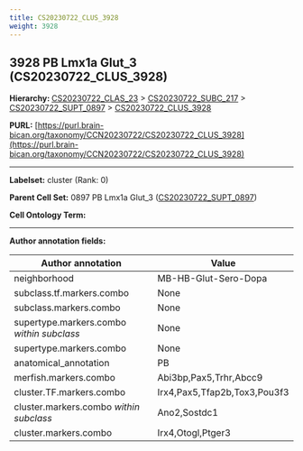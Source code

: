 ```yaml
---
title: CS20230722_CLUS_3928
weight: 3928
---
```

## 3928 PB Lmx1a Glut_3 (CS20230722_CLUS_3928)
<b>Hierarchy: </b>
[CS20230722_CLAS_23](../CS20230722_CLAS_23) >
[CS20230722_SUBC_217](../CS20230722_SUBC_217) >
[CS20230722_SUPT_0897](../CS20230722_SUPT_0897) >
[CS20230722_CLUS_3928](../CS20230722_CLUS_3928)

**PURL:** [https://purl.brain-bican.org/taxonomy/CCN20230722/CS20230722_CLUS_3928](https://purl.brain-bican.org/taxonomy/CCN20230722/CS20230722_CLUS_3928)

---


**Labelset:** cluster (Rank: 0)

**Parent Cell Set:** 0897 PB Lmx1a Glut_3 ([CS20230722_SUPT_0897](../CS20230722_SUPT_0897))



**Cell Ontology Term:** 

[MARKER GENES.]: #


---

[TRANSFERRED ANNOTATIONS.]: #


[AUTHOR ANNOTATION FIELDS.]: #


**Author annotation fields:**

| Author annotation | Value |
|-------------------|-------|
|neighborhood|MB-HB-Glut-Sero-Dopa|
|subclass.tf.markers.combo|None|
|subclass.markers.combo|None|
|supertype.markers.combo _within subclass_|None|
|supertype.markers.combo|None|
|anatomical_annotation|PB|
|merfish.markers.combo|Abi3bp,Pax5,Trhr,Abcc9|
|cluster.TF.markers.combo|Irx4,Pax5,Tfap2b,Tox3,Pou3f3|
|cluster.markers.combo _within subclass_|Ano2,Sostdc1|
|cluster.markers.combo|Irx4,Otogl,Ptger3|
